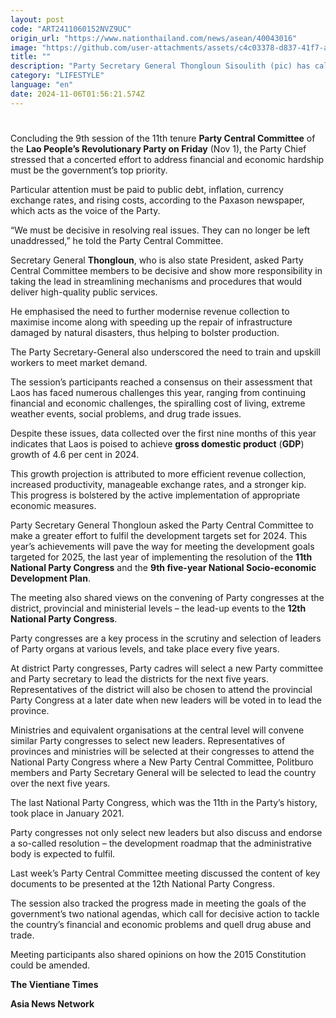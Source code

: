 ```yaml
---
layout: post
code: "ART2411060152NVZ9UC"
origin_url: "https://www.nationthailand.com/news/asean/40043016"
image: "https://github.com/user-attachments/assets/c4c03378-d837-41f7-ac83-4226ed36ab53"
title: ""
description: "Party Secretary General Thongloun Sisoulith (pic) has called for strong action to address the country’s economic problems, saying that these issues can no longer remain unresolved."
category: "LIFESTYLE"
language: "en"
date: 2024-11-06T01:56:21.574Z
---
```


# 









Concluding the 9th session of the 11th tenure **Party Central Committee** of the **Lao People’s Revolutionary Party on Friday** (Nov 1), the Party Chief stressed that a concerted effort to address financial and economic hardship must be the government’s top priority.

Particular attention must be paid to public debt, inflation, currency exchange rates, and rising costs, according to the Paxason newspaper, which acts as the voice of the Party.

“We must be decisive in resolving real issues. They can no longer be left unaddressed,” he told the Party Central Committee.

Secretary General **Thongloun**, who is also state President, asked Party Central Committee members to be decisive and show more responsibility in taking the lead in streamlining mechanisms and procedures that would deliver high-quality public services.

He emphasised the need to further modernise revenue collection to maximise income along with speeding up the repair of infrastructure damaged by natural disasters, thus helping to bolster production.

The Party Secretary-General also underscored the need to train and upskill workers to meet market demand.

The session’s participants reached a consensus on their assessment that Laos has faced numerous challenges this year, ranging from continuing financial and economic challenges, the spiralling cost of living, extreme weather events, social problems, and drug trade issues.

Despite these issues, data collected over the first nine months of this year indicates that Laos is poised to achieve **gross domestic product** (**GDP**) growth of 4.6 per cent in 2024.

This growth projection is attributed to more efficient revenue collection, increased productivity, manageable exchange rates, and a stronger kip. This progress is bolstered by the active implementation of appropriate economic measures.

Party Secretary General Thongloun asked the Party Central Committee to make a greater effort to fulfil the development targets set for 2024. This year’s achievements will pave the way for meeting the development goals targeted for 2025, the last year of implementing the resolution of the **11th National Party Congress** and the **9th five-year National Socio-economic Development Plan**.

The meeting also shared views on the convening of Party congresses at the district, provincial and ministerial levels – the lead-up events to the **12th National Party Congress**.

Party congresses are a key process in the scrutiny and selection of leaders of Party organs at various levels, and take place every five years.

At district Party congresses, Party cadres will select a new Party committee and Party secretary to lead the districts for the next five years. Representatives of the district will also be chosen to attend the provincial Party Congress at a later date when new leaders will be voted in to lead the province.

Ministries and equivalent organisations at the central level will convene similar Party congresses to select new leaders. Representatives of provinces and ministries will be selected at their congresses to attend the National Party Congress where a New Party Central Committee, Politburo members and Party Secretary General will be selected to lead the country over the next five years.

The last National Party Congress, which was the 11th in the Party’s history, took place in January 2021.

Party congresses not only select new leaders but also discuss and endorse a so-called resolution – the development roadmap that the administrative body is expected to fulfil.

Last week’s Party Central Committee meeting discussed the content of key documents to be presented at the 12th National Party Congress.

The session also tracked the progress made in meeting the goals of the government’s two national agendas, which call for decisive action to tackle the country’s financial and economic problems and quell drug abuse and trade.

Meeting participants also shared opinions on how the 2015 Constitution could be amended.

**The Vientiane Times**

**Asia News Network**
